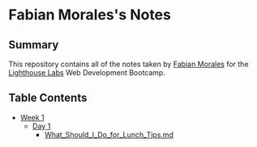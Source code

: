 # Fabian Morales's Notes
## Summary 
This repository contains all of the notes taken by [Fabian Morales](https://github.com/femorales7) for the [Lighthouse Labs](https://www.lighthouselabs.ca/) Web Development Bootcamp.
## Table Contents
* [Week 1](/Week_1)
  * [Day 1](/Week_1/Day_1)
    * [What_Should_I_Do_for_Lunch_Tips.md](/Week_1/Day_1/What_Should_I_Do_for_Lunch_Tips.mdS)
